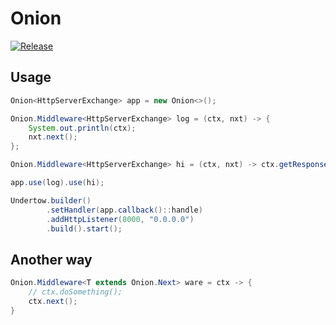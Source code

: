 # Onion

[![Release](https://jitpack.io/v/cbdyzj/onion.svg)](https://jitpack.io/#cbdyzj/onion)

## Usage

```java
Onion<HttpServerExchange> app = new Onion<>();

Onion.Middleware<HttpServerExchange> log = (ctx, nxt) -> {
    System.out.println(ctx);
    nxt.next();
};

Onion.Middleware<HttpServerExchange> hi = (ctx, nxt) -> ctx.getResponseSender().send("hi");

app.use(log).use(hi);

Undertow.builder()
        .setHandler(app.callback()::handle)
        .addHttpListener(8000, "0.0.0.0")
        .build().start();
```
## Another way

```java
Onion.Middleware<T extends Onion.Next> ware = ctx -> {
    // ctx.doSomething();
    ctx.next();
}
```
